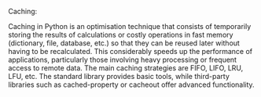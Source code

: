 Caching:

Caching in Python is an optimisation technique that consists of temporarily storing the results of calculations or costly operations in fast memory (dictionary, file, database, etc.) so that they can be reused later without having to be recalculated. This considerably speeds up the performance of applications, particularly those involving heavy processing or frequent access to remote data. The main caching strategies are FIFO, LIFO, LRU, LFU, etc. The standard library provides basic tools, while third-party libraries such as cached-property or cacheout offer advanced functionality.
